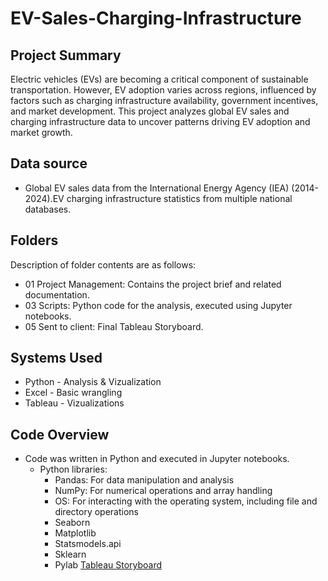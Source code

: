 # EV-Sales-Charging-Infrastructure
## Project Summary
Electric vehicles (EVs) are becoming a critical component of sustainable transportation. However, EV adoption varies across regions, influenced by factors such as charging infrastructure availability, government incentives, and market development. This project analyzes global EV sales and charging infrastructure data to uncover patterns driving EV adoption and market growth.
## Data source
- Global EV sales data from the International Energy Agency
(IEA) (2014-2024).EV charging infrastructure statistics from
multiple national databases.
## Folders
Description of folder contents are as follows:
- 01 Project Management: Contains the project brief and related documentation.
- 03 Scripts: Python code for the analysis, executed using Jupyter notebooks.
- 05 Sent to client: Final Tableau Storyboard.
## Systems Used
- Python - Analysis & Vizualization
- Excel - Basic wrangling
- Tableau - Vizualizations
## Code Overview
- Code was written in Python and executed in Jupyter notebooks.
  - Python libraries:
    * Pandas: For data manipulation and analysis
    * NumPy: For numerical operations and array handling
    * OS: For interacting with the operating system, including file and directory operations
    * Seaborn
    * Matplotlib
    * Statsmodels.api
    * Sklearn
    * Pylab
[Tableau Storyboard](https://public.tableau.com/app/profile/zbigniew.wierci.ski/viz/EVSalesChargingInfrastructureAData-DrivenAnalysis/Story1?publish=yes)  
